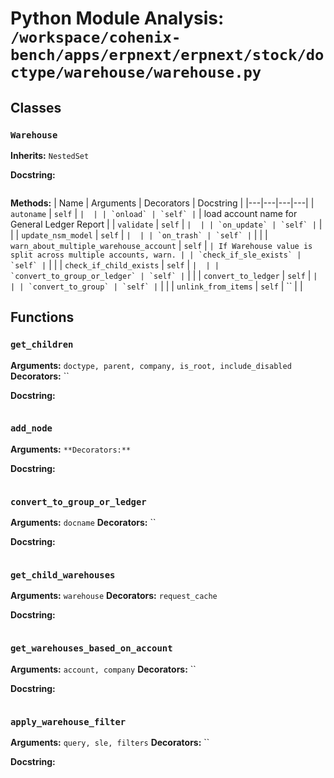 # Python Module Analysis: `/workspace/cohenix-bench/apps/erpnext/erpnext/stock/doctype/warehouse/warehouse.py`

## Classes

### `Warehouse`
**Inherits:** `NestedSet`


**Docstring:**
```

```

**Methods:**
| Name | Arguments | Decorators | Docstring |
|---|---|---|---|
| `autoname` | `self` | `` |  |
| `onload` | `self` | `` | load account name for General Ledger Report |
| `validate` | `self` | `` |  |
| `on_update` | `self` | `` |  |
| `update_nsm_model` | `self` | `` |  |
| `on_trash` | `self` | `` |  |
| `warn_about_multiple_warehouse_account` | `self` | `` | If Warehouse value is split across multiple accounts, warn. |
| `check_if_sle_exists` | `self` | `` |  |
| `check_if_child_exists` | `self` | `` |  |
| `convert_to_group_or_ledger` | `self` | `` |  |
| `convert_to_ledger` | `self` | `` |  |
| `convert_to_group` | `self` | `` |  |
| `unlink_from_items` | `self` | `` |  |





## Functions

### `get_children`
**Arguments:** `doctype, parent, company, is_root, include_disabled`
**Decorators:** ``

**Docstring:**
```

```
### `add_node`
**Arguments:** ``
**Decorators:** ``

**Docstring:**
```

```
### `convert_to_group_or_ledger`
**Arguments:** `docname`
**Decorators:** ``

**Docstring:**
```

```
### `get_child_warehouses`
**Arguments:** `warehouse`
**Decorators:** `request_cache`

**Docstring:**
```

```
### `get_warehouses_based_on_account`
**Arguments:** `account, company`
**Decorators:** ``

**Docstring:**
```

```
### `apply_warehouse_filter`
**Arguments:** `query, sle, filters`
**Decorators:** ``

**Docstring:**
```

```

